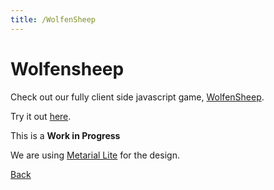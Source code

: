 ```yaml
---
title: /WolfenSheep
---
```


# Wolfensheep

Check out our fully client side javascript game, [WolfenSheep](https://github.com/The-Brains/WolfenSheep).

Try it out [here](/WolfenSheep).

This is a **Work in Progress**

We are using [Metarial Lite](https://getmdl.io/started/) for the design.

[Back](/)
